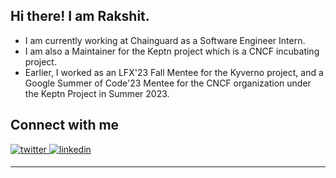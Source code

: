 


## <div align="left">Hi there! I am Rakshit.</div>  
  
- I am currently working at Chainguard as a Software Engineer Intern.
- I am also a Maintainer for the Keptn project which is a CNCF incubating project.
- Earlier, I worked as an LFX'23 Fall Mentee for the Kyverno project, and a Google Summer of Code'23 Mentee for the CNCF organization under the Keptn Project in Summer 2023.

## Connect with me  
<div align="left">
<a href="https://twitter.com/rakshitgondwal" target="_blank">
<img src=https://img.shields.io/badge/twitter-%2300acee.svg?&style=for-the-badge&logo=twitter&logoColor=white alt=twitter style="margin-bottom: 5px;" />
</a>
<a href="https://linkedin.com/in/rakshit-gondwal-911223230" target="_blank">
<img src=https://img.shields.io/badge/linkedin-%231E77B5.svg?&style=for-the-badge&logo=linkedin&logoColor=white alt=linkedin style="margin-bottom: 5px;" />
</a> 
</div>  
  
----

